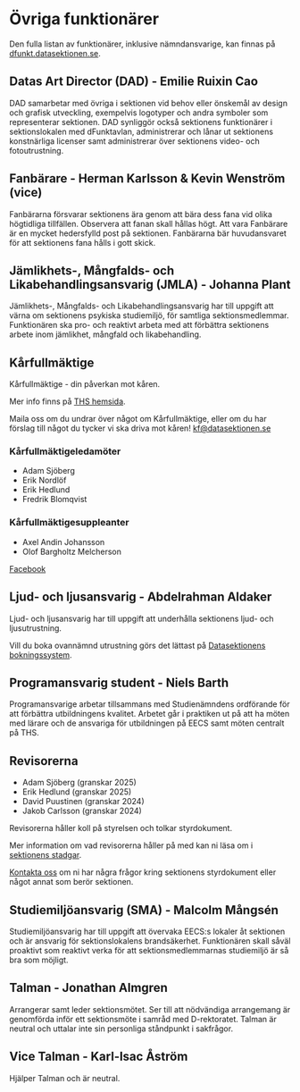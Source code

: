 # Övriga funktionärer

Den fulla listan av funktionärer, inklusive nämndansvarige, kan finnas på [dfunkt.datasektionen.se](https://dfunkt.datasektionen.se/).


## Datas Art Director (DAD) - Emilie Ruixin Cao

DAD samarbetar med övriga i sektionen vid behov eller önskemål av design och grafisk utveckling, exempelvis logotyper och andra symboler som representerar sektionen. DAD synliggör också sektionens funktionärer i sektionslokalen med dFunktavlan, administrerar och lånar ut sektionens konstnärliga licenser samt administrerar över sektionens video- och fotoutrustning.


## Fanbärare - Herman Karlsson & Kevin Wenström (vice)

Fanbärarna försvarar sektionens ära genom att bära dess fana vid olika högtidliga tillfällen. Observera att fanan skall hållas högt. Att vara Fanbärare är en mycket hedersfylld post på sektionen. Fanbärarna bär huvudansvaret för att sektionens fana hålls i gott skick.


## Jämlikhets-, Mångfalds- och Likabehandlingsansvarig (JMLA) - Johanna Plant

Jämlikhets-, Mångfalds- och Likabehandlingsansvarig har till uppgift att värna om sektionens psykiska studiemiljö, för samtliga sektionsmedlemmar. Funktionären ska pro- och reaktivt arbeta med att förbättra sektionens arbete inom jämlikhet, mångfald och likabehandling.


## Kårfullmäktige

Kårfullmäktige - din påverkan mot kåren.

Mer info finns på [THS hemsida](https://thskth.se/sv/general/about-ths/union-council).

Maila oss om du undrar över något om Kårfullmäktige, eller om du har förslag till något du tycker vi ska driva mot kåren! [kf@datasektionen.se](mailto:kf@datasektionen.se)

### Kårfullmäktigeledamöter

- Adam Sjöberg
- Erik Nordlöf
- Erik Hedlund
- Fredrik Blomqvist

### Kårfullmäktigesuppleanter

- Axel Andin Johansson
- Olof Bargholtz Melcherson

[Facebook](https://facebook.com/KF.Data)


## Ljud- och ljusansvarig - Abdelrahman Aldaker 

Ljud- och ljusansvarig har till uppgift att underhålla sektionens ljud- och ljusutrustning.

Vill du boka ovannämnd utrustning görs det lättast på [Datasektionens bokningssystem](https://bokning.datasektionen.se/bookings/12).


## Programansvarig student - Niels Barth

Programansvarige arbetar tillsammans med Studienämndens ordförande för att förbättra utbildningens kvalitet. Arbetet går i praktiken ut på att ha möten med lärare och de ansvariga för utbildningen på EECS samt möten centralt på THS.


## Revisorerna

- Adam Sjöberg (granskar 2025)
- Erik Hedlund (granskar 2025)
- David Puustinen (granskar 2024)
- Jakob Carlsson (granskar 2024)

Revisorerna håller koll på styrelsen och tolkar styrdokument. 

Mer information om vad revisorerna håller på med kan ni läsa om i [sektionens stadgar](https://styrdokument.datasektionen.se/stadgar).

[Kontakta oss](mailto:revisorer@datasektionen.se) om ni har några frågor kring sektionens styrdokument eller något annat som berör sektionen.


## Studiemiljöansvarig (SMA) - Malcolm Mångsén

Studiemiljöansvarig har till uppgift att övervaka EECS:s lokaler åt sektionen och är ansvarig för sektionslokalens brandsäkerhet. Funktionären skall såväl proaktivt som reaktivt verka för att sektionsmedlemmarnas studiemiljö är så bra som möjligt.


## Talman - Jonathan Almgren

Arrangerar samt leder sektionsmötet. Ser till att nödvändiga arrangemang är genomförda inför ett sektionsmöte i samråd med D-rektoratet. Talman är neutral och uttalar inte sin personliga ståndpunkt i sakfrågor.

## Vice Talman - Karl-Isac Åström

Hjälper Talman och är neutral.
